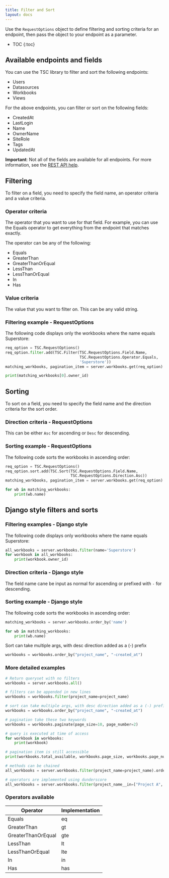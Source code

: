 ```yaml
---
title: Filter and Sort
layout: docs
---
```

Use the `RequestOptions` object to define filtering and sorting criteria for an endpoint,
then pass the object to your endpoint as a parameter.

* TOC
{:toc}

## Available endpoints and fields

You can use the TSC library to filter and sort the following endpoints:

* Users
* Datasources
* Workbooks
* Views

For the above endpoints, you can filter or sort on the following
fields:

* CreatedAt
* LastLogin
* Name
* OwnerName
* SiteRole
* Tags
* UpdatedAt

**Important**: Not all of the fields are available for all endpoints. For more information, see the [REST
API help](https://help.tableau.com/current/api/rest_api/en-us/REST/rest_api_concepts_filtering_and_sorting.htm).

## Filtering

To filter on a field, you need to specify the field name, an operator criteria and a value criteria.

### Operator criteria

The operator that you want to use for that field. For example, you can use the Equals operator to get everything from the endpoint that matches exactly.

The operator can be any of the following:

* Equals
* GreaterThan
* GreaterThanOrEqual
* LessThan
* LessThanOrEqual
* In
* Has

### Value criteria

The value that you want to filter on. This can be any valid string.

### Filtering example - RequestOptions

The following code displays only the workbooks where the name equals Superstore:

```py
req_option = TSC.RequestOptions()
req_option.filter.add(TSC.Filter(TSC.RequestOptions.Field.Name,
                                 TSC.RequestOptions.Operator.Equals,
                                 'Superstore'))
matching_workbooks, pagination_item = server.workbooks.get(req_option)

print(matching_workbooks[0].owner_id)
```

## Sorting

To sort on a field, you need to specify the field name and the direction criteria for the sort order.

### Direction criteria - RequestOptions

This can be either `Asc` for ascending or `Desc` for descending.

### Sorting example - RequestOptions

The following code sorts the workbooks in ascending order:

```py
req_option = TSC.RequestOptions()
req_option.sort.add(TSC.Sort(TSC.RequestOptions.Field.Name,
                             TSC.RequestOptions.Direction.Asc))
matching_workbooks, pagination_item = server.workbooks.get(req_option)

for wb in matching_workbooks:
    print(wb.name)
```


## Django style filters and sorts

### Filtering examples - Django style

The following code displays only workbooks where the name equals Superstore:

```py
all_workbooks = server.workbooks.filter(name='Superstore')
for workbook in all_workbooks:
    print(workbook.owner_id)
```

### Direction criteria - Django style

The field name cane be input as normal for ascending or prefixed with `-` for descending.

### Sorting example - Django style

The following code sorts the workbooks in ascending order:

```py
matching_workbooks = server.workbooks.order_by('name')

for wb in matching_workbooks:
    print(wb.name)
```

Sort can take multiple args, with desc direction added as a (-) prefix 

```py
workbooks = workbooks.order_by("project_name", "-created_at")
```

### More detailed examples

```py
# Return queryset with no filters
workbooks = server.workbooks.all() 

# filters can be appended in new lines
workbooks = workbooks.filter(project_name=project_name)

# sort can take multiple args, with desc direction added as a (-) prefix 
workbooks = workbooks.order_by("project_name", "-created_at")

# pagination take these two keywords
workbooks = workbooks.paginate(page_size=10, page_number=2) 

# query is executed at time of access
for workbook in workbooks: 
    print(workbook)

# pagination item is still accessible  
print(workbooks.total_available, workbooks.page_size, workbooks.page_number) 

# methods can be chained
all_workbooks = server.workbooks.filter(project_name=project_name).order_by("-project_name")

# operators are implemented using dunderscore
all_workbooks = server.workbooks.filter(project_name__in=["Project A", "Project B"])
```

### Operators available

| Operator | Implementation |
| --- | --- |
| Equals | eq |
| GreaterThan | gt |
| GreaterThanOrEqual | gte |
| LessThan | lt |
| LessThanOrEqual | lte |
| In | in |
| Has | has |